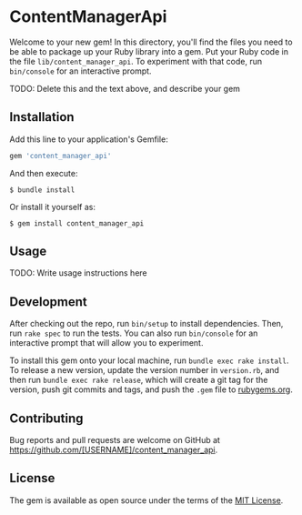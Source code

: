 # ContentManagerApi

Welcome to your new gem! In this directory, you'll find the files you need to be able to package up your Ruby library into a gem. Put your Ruby code in the file `lib/content_manager_api`. To experiment with that code, run `bin/console` for an interactive prompt.

TODO: Delete this and the text above, and describe your gem

## Installation

Add this line to your application's Gemfile:

```ruby
gem 'content_manager_api'
```

And then execute:

    $ bundle install

Or install it yourself as:

    $ gem install content_manager_api

## Usage

TODO: Write usage instructions here

## Development

After checking out the repo, run `bin/setup` to install dependencies. Then, run `rake spec` to run the tests. You can also run `bin/console` for an interactive prompt that will allow you to experiment.

To install this gem onto your local machine, run `bundle exec rake install`. To release a new version, update the version number in `version.rb`, and then run `bundle exec rake release`, which will create a git tag for the version, push git commits and tags, and push the `.gem` file to [rubygems.org](https://rubygems.org).

## Contributing

Bug reports and pull requests are welcome on GitHub at https://github.com/[USERNAME]/content_manager_api.


## License

The gem is available as open source under the terms of the [MIT License](https://opensource.org/licenses/MIT).
